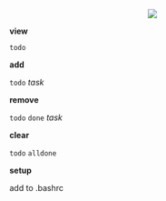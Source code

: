 <p align="center">
  <img src="https://user-images.githubusercontent.com/8680290/110555305-5de6e080-810a-11eb-8a87-0b61c84c4a77.png" />
</p>

**view**

``todo``

**add**

``todo`` *task*

**remove**

``todo`` ``done`` *task*

**clear**

``todo`` ``alldone``

**setup**

add to .bashrc
